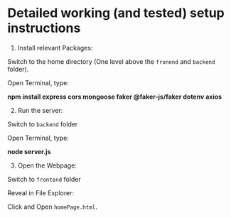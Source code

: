 # Detailed working (and tested) setup instructions

1) Install relevant Packages:

Switch to the home directory (One level above the `fronend` and `backend` folder).

Open Terminal, type:

**npm install express cors mongoose faker @faker-js/faker dotenv axios**


2) Run the server:

Switch to `backend` folder

Open Terminal, type:

**node server.js**

3) Open the Webpage:

Switch to `frontend` folder

Reveal in File Explorer:

Click and Open `homePage.html`.